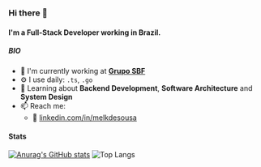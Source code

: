 ### Hi there 👋

#### I'm a Full-Stack Developer working in Brazil.
##### BIO 

- 🏢 I'm currently working at **[Grupo SBF](https://www.linkedin.com/company/grupo-sbf-s-a/)**
- ⚙️ I use daily: `.ts`, `.go`
- 🌱 Learning about **Backend Development**, **Software Architecture** and **System Design**
- 📫 Reach me:
  - 💼 [linkedin.com/in/melkdesousa](https://linkedin.com/in/melkdesousa)
<!-- - 🔍 Exploring: `` -->
#### Stats

[![Anurag's GitHub stats](https://github-readme-stats.vercel.app/api?username=melkdesousa&count_private=true&show_icons=true&theme=radical)](https://github.com/anuraghazra/github-readme-stats)
![Top Langs](https://github-readme-stats.vercel.app/api/top-langs/?username=melkdesousa&layout=compact&theme=radical&hide=objective-c,objective-cpp,java,html,css,scss,ejs,ruby)

